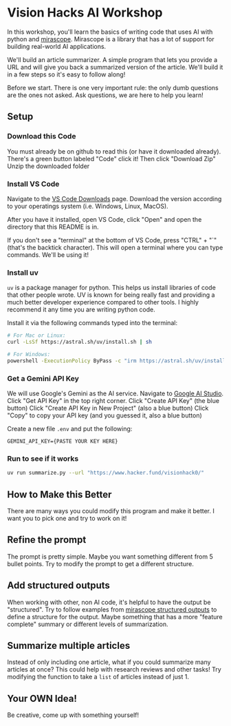 # Vision Hacks AI Workshop

In this workshop, you'll learn the basics of writing code that uses AI with python and [mirascope](https://mirascope.com/docs/mirascope/guides/getting-started/quickstart).
Mirascope is a library that has a lot of support for building real-world AI applications.

We'll build an article summarizer. A simple program that lets you provide a URL and will give you back a summarized version of the article.
We'll build it in a few steps so it's easy to follow along!

Before we start. There is one very important rule: the only dumb questions are the ones not asked.
Ask questions, we are here to help you learn!

## Setup

### Download this Code

You must already be on github to read this (or have it downloaded already).
There's a green button labeled "Code" click it!
Then click "Download Zip"
Unzip the downloaded folder

### Install VS Code

Navigate to the [VS Code Downloads](https://code.visualstudio.com/download) page.
Download the version according to your operatings system (i.e. Windows, Linux, MacOS).

After you have it installed, open VS Code, click "Open" and open the directory that this README is in.

If you don't see a "terminal" at the bottom of VS Code, press "CTRL" + "`" (that's the backtick character).
This will open a terminal where you can type commands. We'll be using it!

### Install uv

`uv` is a package manager for python. This helps us install libraries of code that other people wrote. UV is known for being really fast and providing a much better developer experience compared to other tools.
I highly recommend it any time you are writing python code.

Install it via the following commands typed into the terminal:

```bash
# For Mac or Linux:
curl -LsSf https://astral.sh/uv/install.sh | sh

# For Windows:
powershell -ExecutionPolicy ByPass -c "irm https://astral.sh/uv/install.ps1 | iex"
```

### Get a Gemini API Key

We will use Google's Gemini as the AI service. Navigate to [Google AI Studio](https://aistudio.google.com/).
Click "Get API Key" in the top right corner.
Click "Create API Key" (the blue button)
Click "Create API Key in New Project" (also a blue button)
Click "Copy" to copy your API key (and you guessed it, also a blue button)

Create a new file `.env` and put the following:

```text
GEMINI_API_KEY={PASTE YOUR KEY HERE}
```

### Run to see if it works

```bash
uv run summarize.py --url "https://www.hacker.fund/visionhack0/"
```

## How to Make this Better

There are many ways you could modify this program and make it better. I want you to pick one and try to work on it!

## Refine the prompt

The prompt is pretty simple. Maybe you want something different from 5 bullet points. Try to modify the prompt to get a different structure.

## Add structured outputs

When working with other, non AI code, it's helpful to have the output be "structured". Try to follow examples from [mirascope structured outputs](https://mirascope.com/docs/mirascope/guides/getting-started/structured-outputs) to define a structure for the output.
Maybe something that has a more "feature complete" summary or different levels of summarization.

## Summarize multiple articles

Instead of only including one article, what if you could summarize many articles at once? This could help with research reviews and other tasks!
Try modifying the function to take a `list` of articles instead of just 1.

## Your OWN Idea!

Be creative, come up with something yourself!
